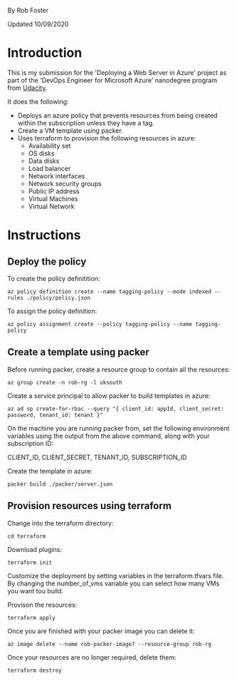 By Rob Foster

Updated 10/09/2020

# Introduction
This is my submission for the 'Deploying a Web Server in Azure' project as part of the 'DevOps Engineer for Microsoft Azure' nanodegree program from [Udacity](https://udacity.com).

It does the following:
- Deploys an azure policy that prevents resources from being created within the subscription unless they have a tag.
- Create a VM template using packer.
- Uses terraform to provision the following resources in azure:
  - Availability set
  - OS disks
  - Data disks
  - Load balancer
  - Network interfaces
  - Network security groups
  - Public IP address
  - Virtual Machines
  - Virtual Network

# Instructions

## Deploy the policy

To create the policy definitition:
```
az policy definition create --name tagging-policy --mode indexed --rules ./policy/policy.json
```
To assign the policy definition:
```
az policy assignment create --policy tagging-policy --name tagging-policy
```

## Create a template using packer

Before running packer, create a resource group to contain all the resources:
```
az group create -n rob-rg -l uksouth
```
Create a service principal to allow packer to build templates in azure:
```
az ad sp create-for-rbac --query "{ client_id: appId, client_secret: password, tenant_id: tenant }"
```

On the machine you are running packer from, set the following environment variables using the output from the above command, along with your subscription ID:

CLIENT_ID, CLIENT_SECRET, TENANT_ID, SUBSCRIPTION_ID

Create the template in azure:
```
packer build ./packer/server.json
```

## Provision resources using terraform

Change into the terraform directory:
```
cd terraform
```
Download plugins:
```
terraform init
```
Customize the deployment by setting variables in the terraform.tfvars file. By changing the number_of_vms variable you can select how many VMs you want tou build.

Provison the resources:
```
terraform apply
```
Once you are finished with your packer image you can delete it:
```
az image delete --name rob-packer-image7 --resource-group rob-rg
```
Once your resources are no longer required, delete them:
```
terraform destroy
```